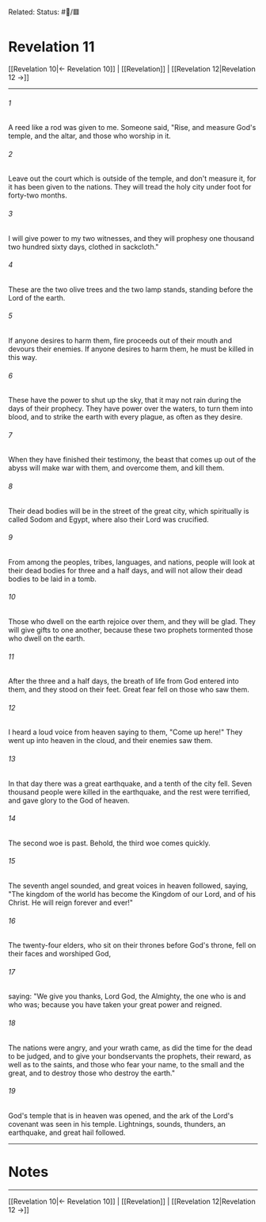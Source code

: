 Related:
Status: #📖/🟥
# Revelation 11

[[Revelation 10|← Revelation 10]] | [[Revelation]] | [[Revelation 12|Revelation 12 →]]
***



###### 1 
A reed like a rod was given to me. Someone said, "Rise, and measure God's temple, and the altar, and those who worship in it. 

###### 2 
Leave out the court which is outside of the temple, and don't measure it, for it has been given to the nations. They will tread the holy city under foot for forty-two months. 

###### 3 
I will give power to my two witnesses, and they will prophesy one thousand two hundred sixty days, clothed in sackcloth." 

###### 4 
These are the two olive trees and the two lamp stands, standing before the Lord of the earth. 

###### 5 
If anyone desires to harm them, fire proceeds out of their mouth and devours their enemies. If anyone desires to harm them, he must be killed in this way. 

###### 6 
These have the power to shut up the sky, that it may not rain during the days of their prophecy. They have power over the waters, to turn them into blood, and to strike the earth with every plague, as often as they desire. 

###### 7 
When they have finished their testimony, the beast that comes up out of the abyss will make war with them, and overcome them, and kill them. 

###### 8 
Their dead bodies will be in the street of the great city, which spiritually is called Sodom and Egypt, where also their Lord was crucified. 

###### 9 
From among the peoples, tribes, languages, and nations, people will look at their dead bodies for three and a half days, and will not allow their dead bodies to be laid in a tomb. 

###### 10 
Those who dwell on the earth rejoice over them, and they will be glad. They will give gifts to one another, because these two prophets tormented those who dwell on the earth. 

###### 11 
After the three and a half days, the breath of life from God entered into them, and they stood on their feet. Great fear fell on those who saw them. 

###### 12 
I heard a loud voice from heaven saying to them, "Come up here!" They went up into heaven in the cloud, and their enemies saw them. 

###### 13 
In that day there was a great earthquake, and a tenth of the city fell. Seven thousand people were killed in the earthquake, and the rest were terrified, and gave glory to the God of heaven. 

###### 14 
The second woe is past. Behold, the third woe comes quickly. 

###### 15 
The seventh angel sounded, and great voices in heaven followed, saying, "The kingdom of the world has become the Kingdom of our Lord, and of his Christ. He will reign forever and ever!" 

###### 16 
The twenty-four elders, who sit on their thrones before God's throne, fell on their faces and worshiped God, 

###### 17 
saying: "We give you thanks, Lord God, the Almighty, the one who is and who was; because you have taken your great power and reigned. 

###### 18 
The nations were angry, and your wrath came, as did the time for the dead to be judged, and to give your bondservants the prophets, their reward, as well as to the saints, and those who fear your name, to the small and the great, and to destroy those who destroy the earth." 

###### 19 
God's temple that is in heaven was opened, and the ark of the Lord's covenant was seen in his temple. Lightnings, sounds, thunders, an earthquake, and great hail followed.

---
# Notes


***
[[Revelation 10|← Revelation 10]] | [[Revelation]] | [[Revelation 12|Revelation 12 →]]
